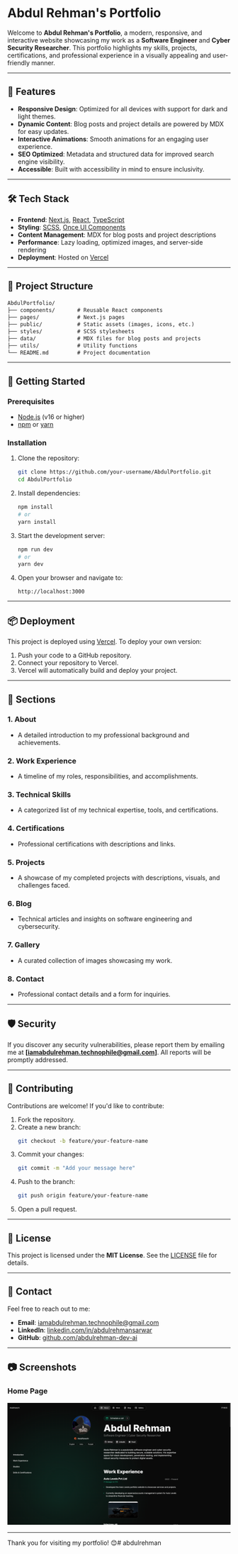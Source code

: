 # Abdul Rehman's Portfolio

Welcome to **Abdul Rehman's Portfolio**, a modern, responsive, and interactive website showcasing my work as a **Software Engineer** and **Cyber Security Researcher**. This portfolio highlights my skills, projects, certifications, and professional experience in a visually appealing and user-friendly manner.

---

## 🌟 Features

- **Responsive Design**: Optimized for all devices with support for dark and light themes.
- **Dynamic Content**: Blog posts and project details are powered by MDX for easy updates.
- **Interactive Animations**: Smooth animations for an engaging user experience.
- **SEO Optimized**: Metadata and structured data for improved search engine visibility.
- **Accessible**: Built with accessibility in mind to ensure inclusivity.

---

## 🛠️ Tech Stack

- **Frontend**: [Next.js](https://nextjs.org/), [React](https://reactjs.org/), [TypeScript](https://www.typescriptlang.org/)
- **Styling**: [SCSS](https://sass-lang.com/), [Once UI Components](https://once-ui.com/)
- **Content Management**: MDX for blog posts and project descriptions
- **Performance**: Lazy loading, optimized images, and server-side rendering
- **Deployment**: Hosted on [Vercel](https://vercel.com/)

---

## 📂 Project Structure

```
AbdulPortfolio/
├── components/       # Reusable React components
├── pages/            # Next.js pages
├── public/           # Static assets (images, icons, etc.)
├── styles/           # SCSS stylesheets
├── data/             # MDX files for blog posts and projects
├── utils/            # Utility functions
└── README.md         # Project documentation
```

---

## 🚀 Getting Started

### Prerequisites
- [Node.js](https://nodejs.org/) (v16 or higher)
- [npm](https://www.npmjs.com/) or [yarn](https://yarnpkg.com/)

### Installation

1. Clone the repository:
   ```bash
   git clone https://github.com/your-username/AbdulPortfolio.git
   cd AbdulPortfolio
   ```

2. Install dependencies:
   ```bash
   npm install
   # or
   yarn install
   ```

3. Start the development server:
   ```bash
   npm run dev
   # or
   yarn dev
   ```

4. Open your browser and navigate to:
   ```
   http://localhost:3000
   ```

---

## 📦 Deployment

This project is deployed using [Vercel](https://vercel.com/). To deploy your own version:

1. Push your code to a GitHub repository.
2. Connect your repository to Vercel.
3. Vercel will automatically build and deploy your project.

---

## 📑 Sections

### 1. **About**
   - A detailed introduction to my professional background and achievements.

### 2. **Work Experience**
   - A timeline of my roles, responsibilities, and accomplishments.

### 3. **Technical Skills**
   - A categorized list of my technical expertise, tools, and certifications.

### 4. **Certifications**
   - Professional certifications with descriptions and links.

### 5. **Projects**
   - A showcase of my completed projects with descriptions, visuals, and challenges faced.

### 6. **Blog**
   - Technical articles and insights on software engineering and cybersecurity.

### 7. **Gallery**
   - A curated collection of images showcasing my work.

### 8. **Contact**
   - Professional contact details and a form for inquiries.

---

## 🛡️ Security

If you discover any security vulnerabilities, please report them by emailing me at **[iamabdulrehman.technophile@gmail.com]**. All reports will be promptly addressed.

---

## 🤝 Contributing

Contributions are welcome! If you'd like to contribute:

1. Fork the repository.
2. Create a new branch:
   ```bash
   git checkout -b feature/your-feature-name
   ```
3. Commit your changes:
   ```bash
   git commit -m "Add your message here"
   ```
4. Push to the branch:
   ```bash
   git push origin feature/your-feature-name
   ```
5. Open a pull request.

---

## 📄 License

This project is licensed under the **MIT License**. See the [LICENSE](LICENSE) file for details.

---

## 📧 Contact

Feel free to reach out to me:

- **Email**: [iamabdulrehman.technophile@gmail.com](mailto:iamabdulrehman.technophile@gmail.com)
- **LinkedIn**: [linkedin.com/in/abdulrehmansarwar](https://linkedin.com/in/abdulrehmansarwar)
- **GitHub**: [github.com/abdulrehman-dev-ai](https://github.com/abdulrehman-dev-ai)

---

## 📷 Screenshots

### Home Page
![Home Page](public/images/cover.png)

---

Thank you for visiting my portfolio! 😊# abdulrehman

